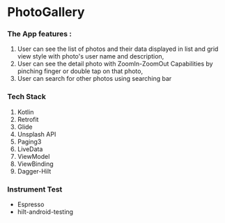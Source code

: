 # PhotoGallery

### The App features :
1. User can see the list of photos and their data displayed in list and grid view style with photo's user name and description,
2. User can see the detail photo with ZoomIn-ZoomOut Capabilities by pinching finger or double tap on that photo,
3. User can search for other photos using searching bar

### Tech Stack
1. Kotlin
2. Retrofit
3. Glide
4. Unsplash API
5. Paging3
6. LiveData
7. ViewModel
8. ViewBinding
9. Dagger-Hilt

### Instrument Test
- Espresso
- hilt-android-testing
